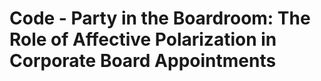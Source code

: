 # Code - Party in the Boardroom: The Role of Affective Polarization in Corporate Board Appointments
